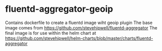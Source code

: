 # fluentd-aggregator-geoip
Contains dockerfile to create a fluentd image wiht geoip plugin
The base image comes from  https://github.com/stevehipwell/fluentd-aggregator
The final image is for use within the helm chart at https://github.com/stevehipwell/helm-charts/blob/master/charts/fluentd-aggregator
